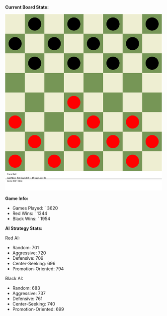 
**Current Board State:**  
<!-- START_GIF -->
![Checkers Game](./checkers_game.gif)
<!-- END_GIF -->

**Game Info:**  
- Games Played: `<!-- GAMES_PLAYED --> 3620
- Red Wins: `<!-- RED_WINS --> 1344
- Black Wins: `<!-- BLACK_WINS --> 1954

<!-- AI_STATS -->
**AI Strategy Stats:**

Red AI:
- Random: 701
- Aggressive: 720
- Defensive: 709
- Center-Seeking: 696
- Promotion-Oriented: 794

Black AI:
- Random: 683
- Aggressive: 737
- Defensive: 761
- Center-Seeking: 740
- Promotion-Oriented: 699
